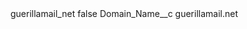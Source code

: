<?xml version="1.0" encoding="UTF-8"?>
<CustomMetadata xmlns="http://soap.sforce.com/2006/04/metadata" xmlns:xsi="http://www.w3.org/2001/XMLSchema-instance" xmlns:xsd="http://www.w3.org/2001/XMLSchema">
    <label>guerillamail_net</label>
    <protected>false</protected>
    <values>
        <field>Domain_Name__c</field>
        <value xsi:type="xsd:string">guerillamail.net</value>
    </values>
</CustomMetadata>
